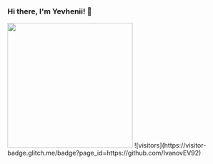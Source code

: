 ### Hi there, I'm Yevhenii! 👋


<img src="https://media.giphy.com/media/KMebIJ6RVbSBfxZwqi/giphy.gif" width="280" height="auto" />
![visitors](https://visitor-badge.glitch.me/badge?page_id=https://github.com/IvanovEV92)

